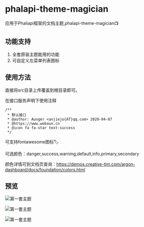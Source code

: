 # phalapi-theme-magician
应用于Phaliapi框架的文档主题,phalapi-theme-magician📺

## 功能支持
1. 全套原装主题能用的功能
2. 可自定义左菜单列表图标

## 使用方法

直接将src目录上传覆盖到根目录即可。

在接口服务声明下使用注释

```
/**
 * 默认接口
 * @author: Aunger <anjiejo{AT}qq.com> 2020-04-07
 * @https://www.webaun.cn
 * @icon fa fa-star text-success
 */
```
可支持fontawesome图标🏷️

可选颜色：danger,success,warning,default,info,primary,secondary

颜色详情可到文档页查询：https://demos.creative-tim.com/argon-dashboard/docs/foundation/colors.html

## 预览

![第一套主题](https://cdn.jsdelivr.net/gh/Aunger-ops/myblog@latest/images/2020/25/1.png "第一套主题")

![第一套主题](https://cdn.jsdelivr.net/gh/Aunger-ops/myblog@latest/images/2020/25/2.png "第一套主题")

![第一套主题](https://cdn.jsdelivr.net/gh/Aunger-ops/myblog@latest/images/2020/25/3.png "第一套主题")